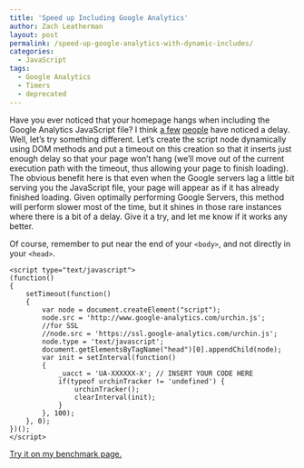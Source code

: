 ```yaml
---
title: 'Speed up Including Google Analytics'
author: Zach Leatherman
layout: post
permalink: /speed-up-google-analytics-with-dynamic-includes/
categories:
  - JavaScript
tags:
  - Google Analytics
  - Timers
  - deprecated
---
```


Have you ever noticed that your homepage hangs when including the Google Analytics JavaScript file? I think [a few][1] [people][2] have noticed a delay. Well, let’s try something different. Let’s create the script node dynamically using DOM methods and put a timeout on this creation so that it inserts just enough delay so that your page won’t hang (we’ll move out of the current execution path with the timeout, thus allowing your page to finish loading). The obvious benefit here is that even when the Google servers lag a little bit serving you the JavaScript file, your page will appear as if it has already finished loading. Given optimally performing Google Servers, this method will perform slower most of the time, but it shines in those rare instances where there is a bit of a delay. Give it a try, and let me know if it works any better.

 [1]: http://nutrun.com/weblog/does-google-analytics-make-your-pages-slow/
 [2]: http://resistmedia.net/blog/2007/10/02/get-rid-of-google-analytics/

Of course, remember to put near the end of your `<body>`, and not directly in your `<head>`.

    
    <script type="text/javascript">
    (function()
    {
        setTimeout(function()
        {
            var node = document.createElement("script");
            node.src = 'http://www.google-analytics.com/urchin.js';
            //for SSL
            //node.src = 'https://ssl.google-analytics.com/urchin.js';
            node.type = 'text/javascript';
            document.getElementsByTagName("head")[0].appendChild(node);
            var init = setInterval(function()
            {
                _uacct = 'UA-XXXXXX-X'; // INSERT YOUR CODE HERE
                if(typeof urchinTracker != 'undefined') {
                    urchinTracker();
                    clearInterval(init);
                }
            }, 100);
        }, 0);
    })();
    </script>

[Try it on my benchmark page.][3]

 [3]: http://www.zachleat.com/Projects/googleAnalytics/